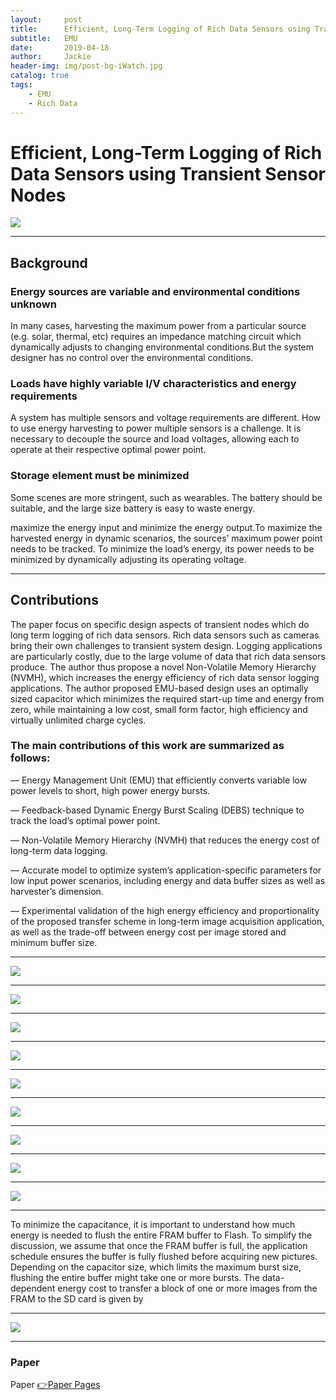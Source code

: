 ```yaml
---
layout:     post
title:      Efficient, Long-Term Logging of Rich Data Sensors using Transient Sensor Nodes
subtitle:   EMU
date:       2019-04-18
author:     Jackie
header-img: img/post-bg-iWatch.jpg
catalog: true
tags:
    - EMU
    - Rich Data
---
```


# Efficient, Long-Term Logging of Rich Data Sensors using Transient Sensor Nodes

![](https://raw.githubusercontent.com/a416485164/a416485164.github.io/master/img/EMU1.jpg)

***

## Background

### Energy sources are variable and environmental conditions unknown

In many cases, harvesting the maximum power from a particular source (e.g. solar,
thermal, etc) requires an impedance matching circuit which dynamically adjusts to changing environmental conditions.But the system designer has no control over the environmental conditions.

### Loads have highly variable I/V characteristics and energy requirements

A system has multiple sensors and voltage requirements are different. How to use energy harvesting to power multiple sensors is a challenge. It is necessary to decouple the source and load voltages, allowing each to operate at their respective optimal power point.

### Storage element must be minimized

Some scenes are more stringent, such as wearables. The battery should be suitable, and the large size battery is easy to waste energy.

maximize the energy input and minimize the energy output.To maximize the harvested energy in dynamic scenarios, the sources’ maximum power point needs to be tracked. To minimize the load’s energy, its power needs to be minimized by dynamically adjusting its operating voltage. 

***

## Contributions

The paper focus on specific design aspects of transient nodes which do long term
logging of rich data sensors. Rich data sensors such as cameras bring their own challenges to transient system design. Logging applications are particularly costly, due to the large volume of data that rich data sensors produce. The author thus propose a novel Non-Volatile Memory Hierarchy (NVMH), which increases the energy efficiency of rich data sensor logging applications. The author proposed EMU-based
design uses an optimally sized capacitor which minimizes the required start-up time
and energy from zero, while maintaining a low cost, small form factor, high efficiency and virtually unlimited charge cycles.

### The main contributions of this work are summarized as follows:

— Energy Management Unit (EMU) that efficiently converts variable low power levels to short, high power energy bursts.

— Feedback-based Dynamic Energy Burst Scaling (DEBS) technique to track the load’s optimal power point.

— Non-Volatile Memory Hierarchy (NVMH) that reduces the energy cost of long-term data logging.

— Accurate model to optimize system’s application-specific parameters for low input power scenarios, including energy and data buffer sizes as well as harvester’s dimension.

— Experimental validation of the high energy efficiency and proportionality of the proposed transfer scheme in long-term image acquisition application, as well as the trade-off between energy cost per image stored and minimum buffer size.

***

![](https://raw.githubusercontent.com/a416485164/a416485164.github.io/master/img/EMU1.jpg)

***

![](https://raw.githubusercontent.com/a416485164/a416485164.github.io/master/img/EMU6.jpg)

***

![](https://raw.githubusercontent.com/a416485164/a416485164.github.io/master/img/EMU2.jpg)

***

![](https://raw.githubusercontent.com/a416485164/a416485164.github.io/master/img/EMU7.jpg)

***

![](https://raw.githubusercontent.com/a416485164/a416485164.github.io/master/img/EMU8.jpg)

***

![](https://raw.githubusercontent.com/a416485164/a416485164.github.io/master/img/EMU3.jpg)

***

![](https://raw.githubusercontent.com/a416485164/a416485164.github.io/master/img/EMU9.jpg)

***

![](https://raw.githubusercontent.com/a416485164/a416485164.github.io/master/img/EMU4.jpg)

***

![](https://raw.githubusercontent.com/a416485164/a416485164.github.io/master/img/EMU5.jpg)

***

To minimize the capacitance, it is important to understand how much energy is needed to flush the entire FRAM buffer to Flash. To simplify the discussion, we assume that once the FRAM buffer is full, the application schedule ensures the buffer is fully flushed before acquiring new pictures. Depending on the capacitor size, which limits the maximum burst size, flushing the entire buffer might take one or more bursts. The data-dependent energy cost to transfer a block of one or more images from the FRAM to the SD card is given by

***

![](https://raw.githubusercontent.com/a416485164/a416485164.github.io/master/img/EMU10.jpg)

***

### Paper

<p>Paper <a href="https://www.tik.ee.ethz.ch/file/d443eff28ed052659b30cc1d88fa11e5/GSSBT2017a.pdf">👉Paper Pages</a>





